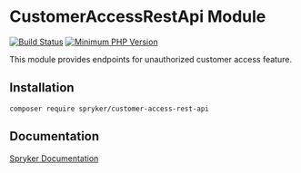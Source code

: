 # CustomerAccessRestApi Module
[![Build Status](https://travis-ci.org/spryker/customer-access-rest-api.svg)](https://travis-ci.org/spryker/customer-access-rest-api)
[![Minimum PHP Version](https://img.shields.io/badge/php-%3E%3D%207.2-8892BF.svg)](https://php.net/)

This module provides endpoints for unauthorized customer access feature.

## Installation

```
composer require spryker/customer-access-rest-api
```

## Documentation

[Spryker Documentation](https://documentation.spryker.com/module_guide/overview.htm)

